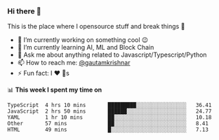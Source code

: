 ### Hi there 👋
This is the place where I opensource stuff and break things :rofl:

- 🔭 I’m currently working on something cool :wink:
- 🌱 I’m currently learning AI, ML and Block Chain
- 💬 Ask me about anything related to Javascript/Typescript/Python
- 📫 How to reach me: [@gautamkrishnar](https://twitter.com/gautamkrishnar)
- ⚡ Fun fact: I :heart: :dog:s

📊 **This week I spent my time on**
<!--START_SECTION:waka-->
```text
TypeScript  4 hrs 10 mins       █████████░░░░░░░░░░░░░░░░   36.41 
JavaScript  2 hrs 50 mins       ██████░░░░░░░░░░░░░░░░░░░   24.77 
YAML        1 hr 10 mins        ██░░░░░░░░░░░░░░░░░░░░░░░   10.18 
Other       57 mins             ██░░░░░░░░░░░░░░░░░░░░░░░   8.41 
HTML        49 mins             █░░░░░░░░░░░░░░░░░░░░░░░░   7.13
```
<!--END_SECTION:waka-->

